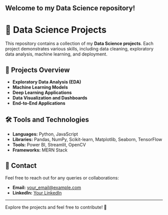 ## Welcome to my Data Science repository!

# 🌟 Data Science Projects

This repository contains a collection of my **Data Science projects**. Each project demonstrates various skills, including data cleaning, exploratory data analysis, machine learning, and deployment.

## 📂 Projects Overview
- **Exploratory Data Analysis (EDA)**
- **Machine Learning Models**
- **Deep Learning Applications**
- **Data Visualization and Dashboards**
- **End-to-End Applications**

## 🛠️ Tools and Technologies
- **Languages:** Python, JavaScript  
- **Libraries:** Pandas, NumPy, Scikit-learn, Matplotlib, Seaborn, TensorFlow  
- **Tools:** Power BI, Streamlit, OpenCV  
- **Frameworks:** MERN Stack  

## 📧 Contact
Feel free to reach out for any queries or collaborations:  
- **Email:** your_email@example.com  
- **LinkedIn:** [Your LinkedIn](https://www.linkedin.com/in/aditya-kishor-sharma/) 

---

Explore the projects and feel free to contribute! 🚀
